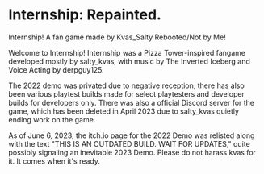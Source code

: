 # Internship: Repainted.
Internship! A fan game made by Kvas_Salty Rebooted/Not by Me!

Welcome to Internship!
Internship was a Pizza Tower-inspired fangame developed mostly by salty_kvas, with music by The Inverted Iceberg and Voice Acting by derpguy125.

The 2022 demo was privated due to negative reception, there has also been various playtest builds made for select playtesters and developer builds for developers only. There was also a official Discord server for the game, which has been deleted in April 2023 due to salty_kvas quietly ending work on the game.

As of June 6, 2023, the itch.io page for the 2022 Demo was relisted along with the text "THIS IS AN OUTDATED BUILD. WAIT FOR UPDATES," quite possibly signaling an inevitable 2023 Demo. Please do not harass kvas for it. It comes when it's ready.
